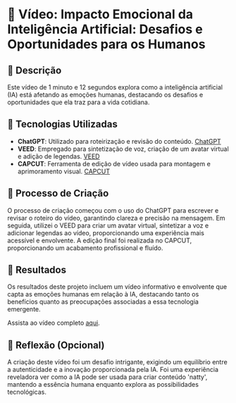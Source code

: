 # 🎥 Vídeo: Impacto Emocional da Inteligência Artificial: Desafios e Oportunidades para os Humanos

## 📒 Descrição
Este vídeo de 1 minuto e 12 segundos explora como a inteligência artificial (IA) está afetando as emoções humanas, destacando os desafios e oportunidades que ela traz para a vida cotidiana.

## 🤖 Tecnologias Utilizadas

- **ChatGPT**: Utilizado para roteirização e revisão do conteúdo. [ChatGPT](https://chat.openai.com/)
- **VEED**: Empregado para sintetização de voz, criação de um avatar virtual e adição de legendas. [VEED](https://www.veed.io/)
- **CAPCUT**: Ferramenta de edição de vídeo usada para montagem e aprimoramento visual. [CAPCUT](https://www.capcut.com/pt-br/)

## 🧐 Processo de Criação
O processo de criação começou com o uso do ChatGPT para escrever e revisar o roteiro do vídeo, garantindo clareza e precisão na mensagem. Em seguida, utilizei o VEED para criar um avatar virtual, sintetizar a voz e adicionar legendas ao vídeo, proporcionando uma experiência mais acessível e envolvente. A edição final foi realizada no CAPCUT, proporcionando um acabamento profissional e fluído.

## 🚀 Resultados
Os resultados deste projeto incluem um vídeo informativo e envolvente que capta as emoções humanas em relação à IA, destacando tanto os benefícios quanto as preocupações associadas a essa tecnologia emergente.

Assista ao vídeo completo [aqui](link-do-video).

## 💭 Reflexão (Opcional)
A criação deste vídeo foi um desafio intrigante, exigindo um equilíbrio entre a autenticidade e a inovação proporcionada pela IA. Foi uma experiência reveladora ver como a IA pode ser usada para criar conteúdo 'natty', mantendo a essência humana enquanto explora as possibilidades tecnológicas.


